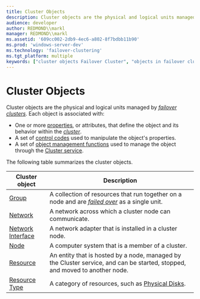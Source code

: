 ```yaml
---
title: Cluster Objects
description: Cluster objects are the physical and logical units managed by failover clusters.
audience: developer
author: REDMOND\\markl
manager: REDMOND\\markl
ms.assetid: '609cc002-2db9-4ec6-a802-8f7bdbb11b90'
ms.prod: 'windows-server-dev'
ms.technology: 'failover-clustering'
ms.tgt_platform: multiple
keywords: ["cluster objects Failover Cluster", "objects in failover clusters Failover Cluster"]
---
```


# Cluster Objects

Cluster objects are the physical and logical units managed by [*failover clusters*](f-gly.md#mscs-failover-cluster-gly). Each object is associated with:

-   One or more [properties](cluster-object-properties.md), or attributes, that define the object and its behavior within the [*cluster*](c-gly.md#-wolf-cluster-gly).
-   A set of [control codes](control-codes.md) used to manipulate the object's properties.
-   A set of [object management functions](cluster-object-management-functions.md) used to manage the object through the [Cluster service](cluster-service.md).

The following table summarizes the cluster objects.



| Cluster object                              | Description                                                                                                                   |
|---------------------------------------------|-------------------------------------------------------------------------------------------------------------------------------|
| [Group](groups.md)                         | A collection of resources that run together on a node and are [*failed over*](f-gly.md#-wolf-failover-gly) as a single unit. |
| [Network](networks.md)                     | A network across which a cluster node can communicate.                                                                        |
| [Network Interface](network-interfaces.md) | A network adapter that is installed in a cluster node.                                                                        |
| [Node](nodes.md)                           | A computer system that is a member of a cluster.                                                                              |
| [Resource](resources.md)                   | An entity that is hosted by a node, managed by the Cluster service, and can be started, stopped, and moved to another node.   |
| [Resource Type](resource-types.md)         | A category of resources, such as [Physical Disks](physical-disk.md).                                                         |



 

 

 




